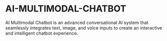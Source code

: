 # AI-MULTIMODAL-CHATBOT
AI Multimodal Chatbot is an advanced conversational AI system that seamlessly integrates text, image, and voice inputs to create an interactive and intelligent chatbot experience.
